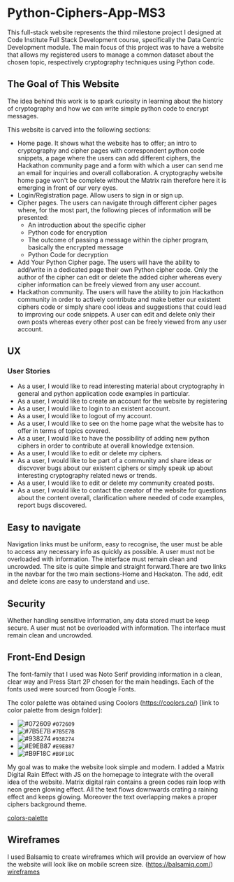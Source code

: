 # Python-Ciphers-App-MS3

This full-stack website represents the third milestone project I designed at Code Institute Full Stack Development course, specifically the Data Centric Development module.
The main focus of this project was to have a website that allows my registered users to manage a common dataset about the chosen topic, respectively cryptography techniques using Python code. 

## The Goal of This Website
The idea behind this work is to spark curiosity in learning about the history of cryptography and how we can write simple python code to encrypt messages. 

This website is carved into the following sections:
- Home page. It shows what the website has to offer; an intro to cryptography and cipher pages with correspondent python code snippets, a page where the users can add different ciphers, the Hackathon community page and a form with which a user can send me an email for inquiries and overall collaboration. A cryptography website home page won't be complete without the Matrix rain therefore here it is emerging in front of our very eyes.
- Login/Registration page. Allow users to sign in or sign up. 
- Cipher pages. The users can navigate through different cipher pages where, for the most part, the following pieces of information will be presented: 
    - An introduction about the specific cipher
    - Python code for encryption
    - The outcome of passing a message within the cipher program, basically the encrypted message
    - Python Code for decryption
- Add Your Python Cipher page. The users will have the ability to add/write in a dedicated page their own Python cipher code. Only the author of the cipher can edit or delete the added cipher whereas every cipher information can be freely viewed from any user account.
- Hackathon community. The users will have the ability to join Hackathon community in order to actively contribute and make better our existent ciphers code or simply share cool ideas and suggestions that could lead to improving our code snippets. A user can edit and delete only their own posts whereas every other post can be freely viewed from any user account.

## UX
### User Stories
- As a user, I would like to read interesting material about cryptography in general and python application code examples in particular.
- As a user, I would like to create an account for the website by registering
- As a user, I would like to login to an existent account.
- As a user, I would like to logout of my account.
- As a user, I would like to see on the home page what the website has to offer in terms of topics covered.
- As a user, I would like to have the possibility of adding new python ciphers in order to contribute at overall knowledge extension. 
- As a user, I would like to edit or delete my ciphers.
- As a user, I would like to be part of a community and share ideas or discvover bugs about our existent ciphers or simply speak up about interesting cryptography related news or trends.
- As a user, I would like to edit or delete my community created posts.
- As a user, I would like to contact the creator of the website for questions about the content overall, clarification where needed of code examples, report bugs discovered.

## Easy to navigate
Navigation links must be uniform, easy to recognise, the user  must be able to access any necessary info as quickly as possible.
A user must not be overloaded with information. The interface must remain clean and uncrowded.
The site is quite simple and straight forward.There are two links in the navbar for the two main sections-Home and Hackaton.
The add, edit and delete icons are easy to understand and use.
    
## Security
Whether handling sensitive information, any data stored must be keep secure.
A user must not be overloaded with information. The interface must remain clean and uncrowded.

## Front-End Design
The font-family that I used was Noto Serif providing information in a clean, clear way and Press Start 2P chosen for the main headings.
Each of the fonts used were sourced from Google Fonts.

The color palette was obtained using Coolors (https://coolors.co/) [link to color palette from design folder]:

* ![#072609](https://via.placeholder.com/15/072609/000000?text=+) `#072609`
* ![#7B5E7B](https://via.placeholder.com/15/7B5E7B/000000?text=+) `#7B5E7B`
* ![#938274](https://via.placeholder.com/15/938274/000000?text=+) `#938274`
* ![#E9EB87](https://via.placeholder.com/15/E9EB87/000000?text=+) `#E9EB87`
* ![#B9F18C](https://via.placeholder.com/15/B9F18C/000000?text=+) `#B9F18C`

My goal was to make the website look simple and modern. I added a Matrix Digital Rain Effect with JS on the homepage to integrate with the overall idea of the website. Matrix digital rain contains a green codes rain loop with neon green glowing effect. All the text flows downwards crating a raining effect and keeps glowing. Moreover the text overlapping makes a proper ciphers background theme.

[colors-palette](design/python_ciphers_app_colors.pdf)

## Wireframes
I used Balsamiq to create wireframes which will provide an overview of how the website will look like on mobile screen size.
(https://balsamiq.com/)
[wireframes](wireframes/python_ciphers_app_wireframes_desktop_mobile.pdf)
